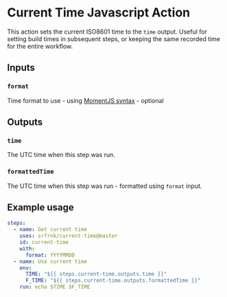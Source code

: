 # Current Time Javascript Action

This action sets the current ISO8601 time to the `time` output. Useful for setting build times in subsequent steps, or keeping the same recorded time for the entire workflow.

## Inputs

### `format`

Time format to use - using [MomentJS syntax](https://momentjs.com/docs/#/displaying/) - optional

## Outputs

### `time`

The UTC time when this step was run.

### `formattedTime`

The UTC time when this step was run - formatted using `format` input.

## Example usage

```yaml
steps:
  - name: Get current time
    uses: srfrnk/current-time@master
    id: current-time
    with:
      format: YYYYMMDD
  - name: Use current time
    env:
      TIME: "${{ steps.current-time.outputs.time }}"
      F_TIME: "${{ steps.current-time.outputs.formattedTime }}"
    run: echo $TIME $F_TIME
```
